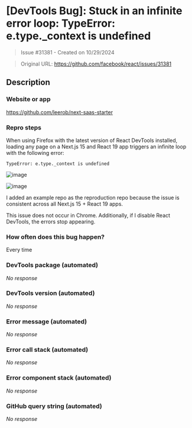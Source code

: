 # [DevTools Bug]: Stuck in an infinite error loop: TypeError: e.type._context is undefined

> Issue #31381 - Created on 10/29/2024

> Original URL: https://github.com/facebook/react/issues/31381

## Description

### Website or app

https://github.com/leerob/next-saas-starter

### Repro steps

When using Firefox with the latest version of React DevTools installed, loading any page on a Next.js 15 and React 19 app triggers an infinite loop with the following error:

`TypeError: e.type._context is undefined`

![image](https://github.com/user-attachments/assets/e0abf70e-4c69-4872-aa89-b43c01003f43)

![image](https://github.com/user-attachments/assets/42c28ee2-da7d-40d2-9a5b-42b945435077)

I added an example repo as the reproduction repo because the issue is consistent across all Next.js 15 + React 19 apps.

This issue does not occur in Chrome. Additionally, if I disable React DevTools, the errors stop appearing.




### How often does this bug happen?

Every time

### DevTools package (automated)

_No response_

### DevTools version (automated)

_No response_

### Error message (automated)

_No response_

### Error call stack (automated)

_No response_

### Error component stack (automated)

_No response_

### GitHub query string (automated)

_No response_
